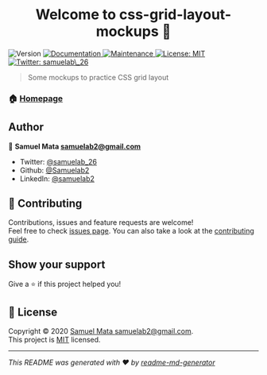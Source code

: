 <h1 align="center">Welcome to css-grid-layout-mockups 👋</h1>
<p>
  <img alt="Version" src="https://img.shields.io/badge/version-1.0.0-blue.svg?cacheSeconds=2592000" />
  <a href="https://github.com/Samuelab2/css-grid-layout-mockups#readme" target="_blank">
    <img alt="Documentation" src="https://img.shields.io/badge/documentation-yes-brightgreen.svg" />
  </a>
  <a href="https://github.com/Samuelab2/css-grid-layout-mockups/graphs/commit-activity" target="_blank">
    <img alt="Maintenance" src="https://img.shields.io/badge/Maintained%3F-yes-green.svg" />
  </a>
  <a href="https://github.com/Samuelab2/css-grid-layout-mockups/blob/master/LICENSE" target="_blank">
    <img alt="License: MIT" src="https://img.shields.io/github/license/Samuelab2/css-grid-layout-mockups" />
  </a>
  <a href="https://twitter.com/samuelab\_26" target="_blank">
    <img alt="Twitter: samuelab\_26" src="https://img.shields.io/twitter/follow/samuelab\_26.svg?style=social" />
  </a>
</p>

> Some mockups to practice CSS grid layout

### 🏠 [Homepage](https://github.com/Samuelab2/css-grid-layout-mockups#readme)

## Author

👤 **Samuel Mata <samuelab2@gmail.com>**

- Twitter: [@samuelab_26](https://twitter.com/samuelab_26)
- Github: [@Samuelab2](https://github.com/Samuelab2)
- LinkedIn: [@samuelab2](https://linkedin.com/in/samuelab2)

## 🤝 Contributing

Contributions, issues and feature requests are welcome!<br />Feel free to check [issues page](https://github.com/Samuelab2/css-grid-layout-mockups/issues). You can also take a look at the [contributing guide](https://github.com/Samuelab2/css-grid-layout-mockups/blob/master/CONTRIBUTING.md).

## Show your support

Give a ⭐️ if this project helped you!

## 📝 License

Copyright © 2020 [Samuel Mata <samuelab2@gmail.com>](https://github.com/Samuelab2).<br />
This project is [MIT](https://github.com/Samuelab2/css-grid-layout-mockups/blob/master/LICENSE) licensed.

---

_This README was generated with ❤️ by [readme-md-generator](https://github.com/kefranabg/readme-md-generator)_
